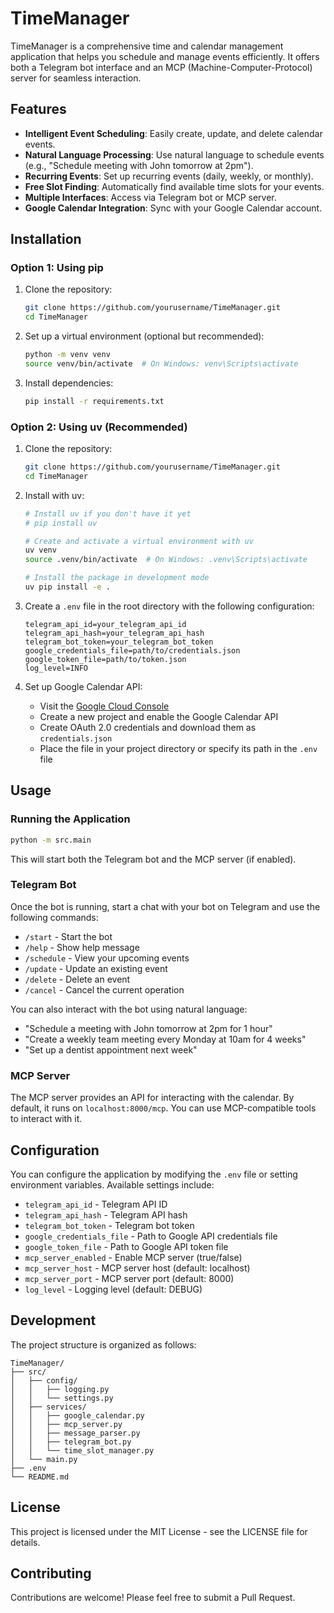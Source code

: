 # TimeManager

TimeManager is a comprehensive time and calendar management application that helps you schedule and manage events efficiently. It offers both a Telegram bot interface and an MCP (Machine-Computer-Protocol) server for seamless interaction.

## Features

- **Intelligent Event Scheduling**: Easily create, update, and delete calendar events.
- **Natural Language Processing**: Use natural language to schedule events (e.g., "Schedule meeting with John tomorrow at 2pm").
- **Recurring Events**: Set up recurring events (daily, weekly, or monthly).
- **Free Slot Finding**: Automatically find available time slots for your events.
- **Multiple Interfaces**: Access via Telegram bot or MCP server.
- **Google Calendar Integration**: Sync with your Google Calendar account.

## Installation

### Option 1: Using pip

1. Clone the repository:

   ```bash
   git clone https://github.com/yourusername/TimeManager.git
   cd TimeManager
   ```

2. Set up a virtual environment (optional but recommended):

   ```bash
   python -m venv venv
   source venv/bin/activate  # On Windows: venv\Scripts\activate
   ```

3. Install dependencies:

   ```bash
   pip install -r requirements.txt
   ```

### Option 2: Using uv (Recommended)

1. Clone the repository:

   ```bash
   git clone https://github.com/yourusername/TimeManager.git
   cd TimeManager
   ```

2. Install with uv:

   ```bash
   # Install uv if you don't have it yet
   # pip install uv

   # Create and activate a virtual environment with uv
   uv venv
   source .venv/bin/activate  # On Windows: .venv\Scripts\activate

   # Install the package in development mode
   uv pip install -e .
   ```

3. Create a `.env` file in the root directory with the following configuration:

   ```
   telegram_api_id=your_telegram_api_id
   telegram_api_hash=your_telegram_api_hash
   telegram_bot_token=your_telegram_bot_token
   google_credentials_file=path/to/credentials.json
   google_token_file=path/to/token.json
   log_level=INFO
   ```

4. Set up Google Calendar API:
   - Visit the [Google Cloud Console](https://console.cloud.google.com/)
   - Create a new project and enable the Google Calendar API
   - Create OAuth 2.0 credentials and download them as `credentials.json`
   - Place the file in your project directory or specify its path in the `.env` file

## Usage

### Running the Application

```bash
python -m src.main
```

This will start both the Telegram bot and the MCP server (if enabled).

### Telegram Bot

Once the bot is running, start a chat with your bot on Telegram and use the following commands:

- `/start` - Start the bot
- `/help` - Show help message
- `/schedule` - View your upcoming events
- `/update` - Update an existing event
- `/delete` - Delete an event
- `/cancel` - Cancel the current operation

You can also interact with the bot using natural language:

- "Schedule a meeting with John tomorrow at 2pm for 1 hour"
- "Create a weekly team meeting every Monday at 10am for 4 weeks"
- "Set up a dentist appointment next week"

### MCP Server

The MCP server provides an API for interacting with the calendar. By default, it runs on `localhost:8000/mcp`. You can use MCP-compatible tools to interact with it.

## Configuration

You can configure the application by modifying the `.env` file or setting environment variables. Available settings include:

- `telegram_api_id` - Telegram API ID
- `telegram_api_hash` - Telegram API hash
- `telegram_bot_token` - Telegram bot token
- `google_credentials_file` - Path to Google API credentials file
- `google_token_file` - Path to Google API token file
- `mcp_server_enabled` - Enable MCP server (true/false)
- `mcp_server_host` - MCP server host (default: localhost)
- `mcp_server_port` - MCP server port (default: 8000)
- `log_level` - Logging level (default: DEBUG)

## Development

The project structure is organized as follows:

```
TimeManager/
├── src/
│   ├── config/
│   │   ├── logging.py
│   │   └── settings.py
│   ├── services/
│   │   ├── google_calendar.py
│   │   ├── mcp_server.py
│   │   ├── message_parser.py
│   │   ├── telegram_bot.py
│   │   └── time_slot_manager.py
│   └── main.py
├── .env
└── README.md
```

## License

This project is licensed under the MIT License - see the LICENSE file for details.

## Contributing

Contributions are welcome! Please feel free to submit a Pull Request.
